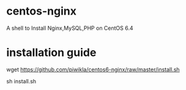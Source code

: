 centos-nginx
============

A shell to Install Nginx,MySQL,PHP on CentOS 6.4

installation guide
==================

wget https://github.com/piwikla/centos6-nginx/raw/master/install.sh

sh install.sh

